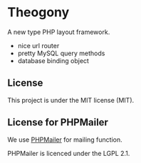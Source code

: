 Theogony
========

A new type PHP layout framework.
- nice url router
- pretty MySQL query methods
- database binding object

## License

This project is under the MIT license (MIT).

## License for PHPMailer

We use [PHPMailer](https://github.com/Synchro/PHPMailer) for mailing function.

PHPMailer is licenced under the LGPL 2.1.

